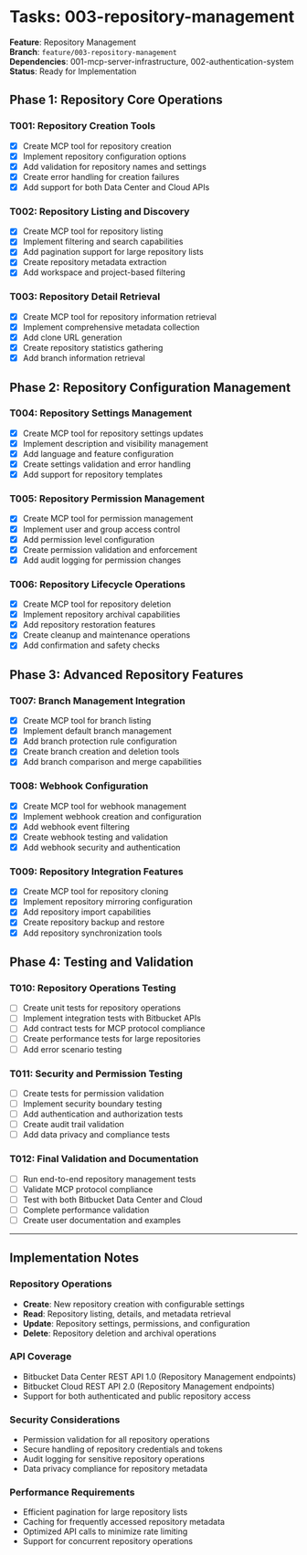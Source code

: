 # Tasks: 003-repository-management

**Feature**: Repository Management  
**Branch**: `feature/003-repository-management`  
**Dependencies**: 001-mcp-server-infrastructure, 002-authentication-system  
**Status**: Ready for Implementation

## Phase 1: Repository Core Operations

### T001: Repository Creation Tools
- [x] Create MCP tool for repository creation
- [x] Implement repository configuration options
- [x] Add validation for repository names and settings
- [x] Create error handling for creation failures
- [x] Add support for both Data Center and Cloud APIs

### T002: Repository Listing and Discovery
- [x] Create MCP tool for repository listing
- [x] Implement filtering and search capabilities
- [x] Add pagination support for large repository lists
- [x] Create repository metadata extraction
- [x] Add workspace and project-based filtering

### T003: Repository Detail Retrieval
- [x] Create MCP tool for repository information retrieval
- [x] Implement comprehensive metadata collection
- [x] Add clone URL generation
- [x] Create repository statistics gathering
- [x] Add branch information retrieval

## Phase 2: Repository Configuration Management

### T004: Repository Settings Management
- [x] Create MCP tool for repository settings updates
- [x] Implement description and visibility management
- [x] Add language and feature configuration
- [x] Create settings validation and error handling
- [x] Add support for repository templates

### T005: Repository Permission Management
- [x] Create MCP tool for permission management
- [x] Implement user and group access control
- [x] Add permission level configuration
- [x] Create permission validation and enforcement
- [x] Add audit logging for permission changes

### T006: Repository Lifecycle Operations
- [x] Create MCP tool for repository deletion
- [x] Implement repository archival capabilities
- [x] Add repository restoration features
- [x] Create cleanup and maintenance operations
- [x] Add confirmation and safety checks

## Phase 3: Advanced Repository Features

### T007: Branch Management Integration
- [x] Create MCP tool for branch listing
- [x] Implement default branch management
- [x] Add branch protection rule configuration
- [x] Create branch creation and deletion tools
- [x] Add branch comparison and merge capabilities

### T008: Webhook Configuration
- [x] Create MCP tool for webhook management
- [x] Implement webhook creation and configuration
- [x] Add webhook event filtering
- [x] Create webhook testing and validation
- [x] Add webhook security and authentication

### T009: Repository Integration Features
- [x] Create MCP tool for repository cloning
- [x] Implement repository mirroring configuration
- [x] Add repository import capabilities
- [x] Create repository backup and restore
- [x] Add repository synchronization tools

## Phase 4: Testing and Validation

### T010: Repository Operations Testing
- [ ] Create unit tests for repository operations
- [ ] Implement integration tests with Bitbucket APIs
- [ ] Add contract tests for MCP protocol compliance
- [ ] Create performance tests for large repositories
- [ ] Add error scenario testing

### T011: Security and Permission Testing
- [ ] Create tests for permission validation
- [ ] Implement security boundary testing
- [ ] Add authentication and authorization tests
- [ ] Create audit trail validation
- [ ] Add data privacy and compliance tests

### T012: Final Validation and Documentation
- [ ] Run end-to-end repository management tests
- [ ] Validate MCP protocol compliance
- [ ] Test with both Bitbucket Data Center and Cloud
- [ ] Complete performance validation
- [ ] Create user documentation and examples

---

## Implementation Notes

### Repository Operations
- **Create**: New repository creation with configurable settings
- **Read**: Repository listing, details, and metadata retrieval
- **Update**: Repository settings, permissions, and configuration
- **Delete**: Repository deletion and archival operations

### API Coverage
- Bitbucket Data Center REST API 1.0 (Repository Management endpoints)
- Bitbucket Cloud REST API 2.0 (Repository Management endpoints)
- Support for both authenticated and public repository access

### Security Considerations
- Permission validation for all repository operations
- Secure handling of repository credentials and tokens
- Audit logging for sensitive repository operations
- Data privacy compliance for repository metadata

### Performance Requirements
- Efficient pagination for large repository lists
- Caching for frequently accessed repository metadata
- Optimized API calls to minimize rate limiting
- Support for concurrent repository operations
